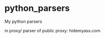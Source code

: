 python_parsers
==============

My python parsers

in proxy/
parser of public proxy: hidemyass.com


